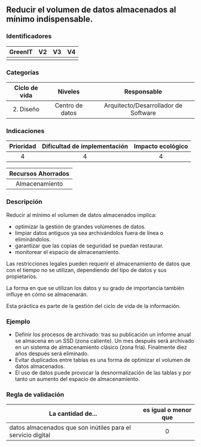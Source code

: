 ## Reducir el volumen de datos almacenados al mínimo indispensable.

### Identificadores

| GreenIT | V2  | V3  | V4  |
| :-----: | :-: | :-: | :-: |
|         |     |     |     |

### Categorías

| Ciclo de vida |     Niveles     |             Responsable              |
| :-----------: | :-------------: | :----------------------------------: |
|   2. Diseño   | Centro de datos | Arquitecto/Desarrollador de Software |

### Indicaciones

| Prioridad | Dificultad de implementación | Impacto ecológico |
| :-------: | :--------------------------: | :---------------: |
|     4     |              4               |          4        |

| Recursos Ahorrados |
| :----------------: |
|    Almacenamiento  |

### Descripción

Reducir al mínimo el volumen de datos almacenados implica:

- optimizar la gestión de grandes volúmenes de datos.
- limpiar datos antiguos ya sea archivándolos fuera de línea o eliminándolos.
- garantizar que las copias de seguridad se puedan restaurar.
- monitorear el espacio de almacenamiento.

Las restricciones legales pueden requerir el almacenamiento de datos que con el tiempo no se utilizan, dependiendo del tipo de datos y sus propietarios.

La forma en que se utilizan los datos y su grado de importancia también influye en cómo se almacenarán.

Esta práctica es parte de la gestión del ciclo de vida de la información.

### Ejemplo

- Definir los procesos de archivado: tras su publicación un informe anual se almacena en un SSD (zona caliente). Un mes después será archivado en un sistema de almacenamiento clásico (zona fría). Finalmente diez años después será eliminado.
- Evitar duplicados entre tablas es una forma de optimizar el volumen de datos almacenados.
- El uso de datos puede provocar la desnormalización de las tablas y por tanto un aumento del espacio de almacenamiento.

### Regla de validación

|                    La cantidad de...                        | es igual o menor que |
| ----------------------------------------------------------- | :------------------: |
| datos almacenados que son inútiles para el servicio digital |           0          |
